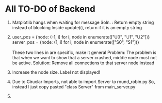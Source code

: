 # All TO-DO of Backend

1. Matplotlib hangs when waiting for message
    Soln. : Return empty string instead of blocking
        Inside update(i), return if it is an empty string

2. user_pos = {node: (-1, i) for i, node in enumerate(["U0", "U1", "U2"])}
    server_pos = {node: (1, i) for i, node in enumerate(["S0", "S1"])}
    <br><br>
        These two lines in are specific, make it general
            Problem: The problem is that when we want to show that a server crashed, middle node must not be active.
            Solution: Remove all connections to that server node instead

3. Increase the node size.
    Label not displayed!

4. Due to Ciruclar Imports, not able to import Server to round_robin.py
    So, instead I just copy pasted "class Server" from main_server.py

5.